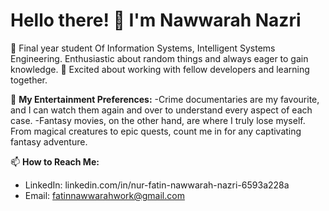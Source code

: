 # Hello there! 👋 I'm Nawwarah Nazri

👀 Final year student Of Information Systems, Intelligent Systems Engineering. Enthusiastic about random things and always eager to gain knowledge.
💞 Excited about working with fellow developers and learning together.

🌱 **My Entertainment Preferences:**
-Crime documentaries are my favourite, and I can watch them again and over to understand every aspect of each case.
-Fantasy movies, on the other hand, are where I truly lose myself. From magical creatures to epic quests, count me in for any captivating fantasy adventure.

📫 **How to Reach Me:**
- LinkedIn: linkedin.com/in/nur-fatin-nawwarah-nazri-6593a228a 
- Email: fatinnawwarahwork@gmail.com


